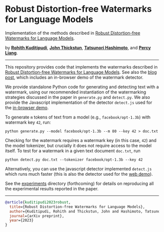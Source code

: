 # Robust Distortion-free Watermarks for Language Models

Implementation of the methods described in [Robust Distortion-free Watermarks for Language Models](https://arxiv.org/abs/).

by [__Rohith Kuditipudi__](https://web.stanford.edu/~rohithk/), [__John Thickstun__](https://johnthickstun.com/), [__Tatsunori Hashimoto__](https://thashim.github.io/), and [__Percy Liang__](https://cs.stanford.edu/~pliang/).

-------------------------------------------------------------------------------------

This repository provides code that implements the watermarks described in [Robust Distortion-free Watermarks for Language Models](https://arxiv.org/abs/). See also the [blog post](https://crfm.stanford.edu/2023/07/30/watermarking.html), which includes an in-browser demo of the watermark detector.

We provide standalone Python code for generating and detecting text with a watermark, using our recommended instantiation of the watermarking strategies discussed in the paper in `generate.py` and `detect.py`. We also provide the Javascript implementation of the detector `detect.js` used for the [in-browser demo](https://crfm.stanford.edu/2023/07/30/watermarking.html).

To generate `m` tokens of text from a model (e.g., `facebook/opt-1.3b`) with watermark key `42`, run:

```
python generate.py --model facebook/opt-1.3b --m 80 --key 42 > doc.txt
```

Checking for the watermark requires a watermark key (in this case, `42`) and the model tokenizer, but crucially it does not require access to the model itself. To test for a watermark in a given text document `doc.txt`, run

```
python detect.py doc.txt --tokenizer facebook/opt-1.3b --key 42
```

Alternatively, you can use the javascript detector implemented `detect.js` which runs much faster (this is also the detector used for the [web demo](https://crfm.stanford.edu/2023/07/30/watermarking.html)).

See the [experiments](experiments) directory (forthcoming) for details on reproducing all the experimental results reported in the paper.

-------------------------------------------------------------------------------------

```bib
@article{kuditipudi2023robust,
  title={Robust Distortion-free Watermarks for Language Models},
  author={Kuditipudi, Rohith and Thickstun, John and Hashimoto, Tatsunori and Liang, Percy},
  journal={arXiv preprint},
  year={2023}
}
```
